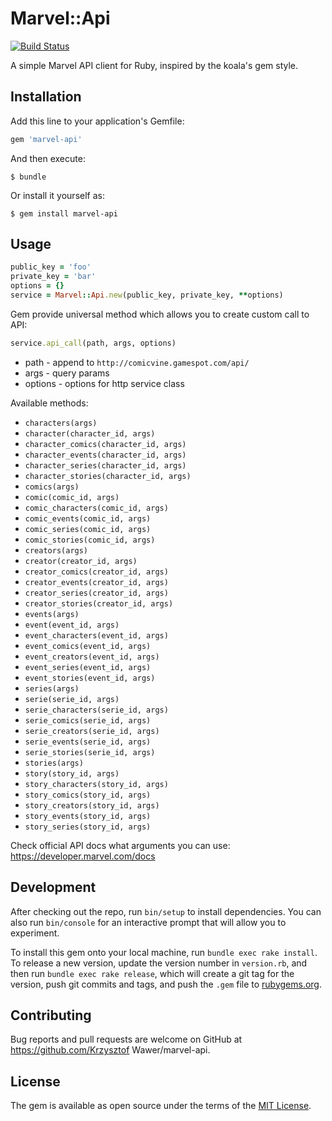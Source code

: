 # Marvel::Api

[![Build Status](https://travis-ci.org/comics-apps/marvel-api.svg?branch=master)](https://travis-ci.org/comics-apps/marvel-api)

A simple Marvel API client for Ruby, inspired by the koala's gem style.

## Installation

Add this line to your application's Gemfile:

```ruby
gem 'marvel-api'
```

And then execute:

    $ bundle

Or install it yourself as:

    $ gem install marvel-api

## Usage

```ruby
public_key = 'foo'
private_key = 'bar'
options = {}
service = Marvel::Api.new(public_key, private_key, **options)
```
 
Gem provide universal method which allows you to create custom call to API:

```ruby
service.api_call(path, args, options)
```

* path - append to `http://comicvine.gamespot.com/api/`
* args - query params
* options - options for http service class

Available methods:

* `characters(args)`
* `character(character_id, args)`
* `character_comics(character_id, args)`
* `character_events(character_id, args)`
* `character_series(character_id, args)`
* `character_stories(character_id, args)`
* `comics(args)`
* `comic(comic_id, args)`
* `comic_characters(comic_id, args)`
* `comic_events(comic_id, args)`
* `comic_series(comic_id, args)`
* `comic_stories(comic_id, args)`
* `creators(args)`
* `creator(creator_id, args)`
* `creator_comics(creator_id, args)`
* `creator_events(creator_id, args)`
* `creator_series(creator_id, args)`
* `creator_stories(creator_id, args)`
* `events(args)`
* `event(event_id, args)`
* `event_characters(event_id, args)`
* `event_comics(event_id, args)`
* `event_creators(event_id, args)`
* `event_series(event_id, args)`
* `event_stories(event_id, args)`
* `series(args)`
* `serie(serie_id, args)`
* `serie_characters(serie_id, args)`
* `serie_comics(serie_id, args)`
* `serie_creators(serie_id, args)`
* `serie_events(serie_id, args)`
* `serie_stories(serie_id, args)`
* `stories(args)`
* `story(story_id, args)`
* `story_characters(story_id, args)`
* `story_comics(story_id, args)`
* `story_creators(story_id, args)`
* `story_events(story_id, args)`
* `story_series(story_id, args)`

Check official API docs what arguments you can use: https://developer.marvel.com/docs

## Development

After checking out the repo, run `bin/setup` to install dependencies. You can also run `bin/console` for an interactive prompt that will allow you to experiment.

To install this gem onto your local machine, run `bundle exec rake install`. To release a new version, update the version number in `version.rb`, and then run `bundle exec rake release`, which will create a git tag for the version, push git commits and tags, and push the `.gem` file to [rubygems.org](https://rubygems.org).

## Contributing

Bug reports and pull requests are welcome on GitHub at https://github.com/Krzysztof Wawer/marvel-api.


## License

The gem is available as open source under the terms of the [MIT License](http://opensource.org/licenses/MIT).


